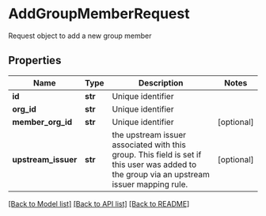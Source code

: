# AddGroupMemberRequest

Request object to add a new group member
## Properties
Name | Type | Description | Notes
------------ | ------------- | ------------- | -------------
**id** | **str** | Unique identifier | 
**org_id** | **str** | Unique identifier | 
**member_org_id** | **str** | Unique identifier | [optional] 
**upstream_issuer** | **str** | the upstream issuer associated with this group. This field is set if this user was added to the group via an upstream issuer mapping rule.  | [optional] 

[[Back to Model list]](../README.md#documentation-for-models) [[Back to API list]](../README.md#documentation-for-api-endpoints) [[Back to README]](../README.md)


